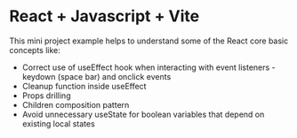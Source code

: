 # React + Javascript + Vite

This mini project example helps to understand some of the React core basic concepts like:
- Correct use of useEffect hook when interacting with event listeners - keydown (space bar) and onclick events
- Cleanup function inside useEffect
- Props drilling
- Children composition pattern
- Avoid unnecessary useState for boolean variables that depend on existing local states
